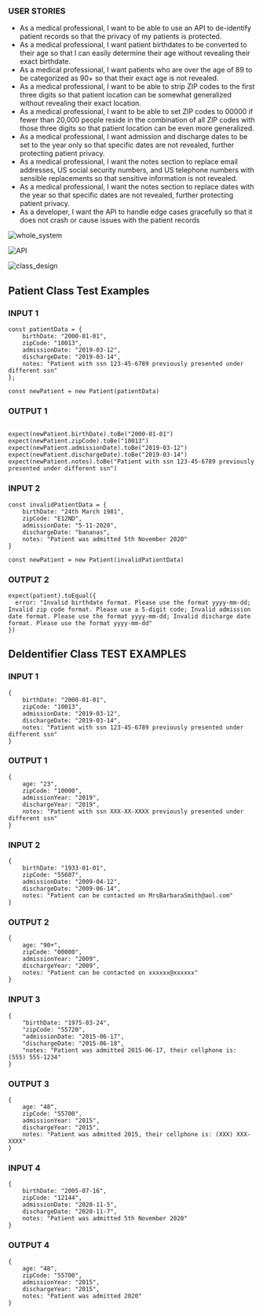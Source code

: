 ### USER STORIES
- As a medical professional, I want to be able to use an API to de-identify patient records so that the privacy of my patients is protected.
- As a medical professional, I want patient birthdates to be converted to their age so that I can easily determine their age without revealing their exact birthdate.
- As a medical professional, I want patients who are over the age of 89 to be categorized as 90+ so that their exact age is not revealed.
- As a medical professional, I want to be able to strip ZIP codes to the first three digits so that patient location can be somewhat generalized without revealing their exact location.
- As a medical professional, I want to be able to set ZIP codes to 00000 if fewer than 20,000 people reside in the combination of all ZIP codes with those three digits so that patient location can be even more generalized.
- As a medical professional, I want admission and discharge dates to be set to the year only so that specific dates are not revealed, further protecting patient privacy.
- As a medical professional, I want the notes section to replace email addresses, US social security numbers, and US telephone numbers with sensible replacements so that sensitive information is not revealed.
- As a medical professional, I want the notes section to replace dates with the year so that specific dates are not revealed, further protecting patient privacy.
- As a developer, I want the API to handle edge cases gracefully so that it does not crash or cause issues with the patient records


![whole_system](https://github.com/sirdavy/api-challenge/blob/main/design/safeHarbor_design.png)

![API](https://github.com/sirdavy/api-challenge/blob/main/design/APIDesign.png)

![class_design](https://github.com/sirdavy/api-challenge/blob/main/design/classDesign.png)



## Patient Class Test Examples


### INPUT 1

```
const patientData = {
    birthDate: "2000-01-01",
    zipCode: "10013",
    admissionDate: "2019-03-12",
    dischargeDate: "2019-03-14",
    notes: "Patient with ssn 123-45-6789 previously presented under different ssn"
};

const newPatient = new Patient(patientData)

```


### OUTPUT 1
```

expect(newPatient.birthDate).toBe("2000-01-01")
expect(newPatient.zipCode).toBe("10013")
expect(newPatient.admissionDate).toBe("2019-03-12")
expect(newPatient.dischargeDate).toBe("2019-03-14")
expect(newPatient.notes).toBe("Patient with ssn 123-45-6789 previously presented under different ssn")
```



### INPUT 2
```
const invalidPatientData = {
    birthDate: "24th March 1981",
    zipCode: "E12ND",
    admissionDate: "5-11-2020",
    dischargeDate: "bananas",
    notes: "Patient was admitted 5th November 2020"
}

const newPatient = new Patient(invalidPatientData)

```
### OUTPUT 2

```
expect(patient).toEqual({
  error: "Invalid birthdate format. Please use the format yyyy-mm-dd; Invalid zip code format. Please use a 5-digit code; Invalid admission date format. Please use the format yyyy-mm-dd; Invalid discharge date format. Please use the format yyyy-mm-dd"
})
```



## DeIdentifier Class TEST EXAMPLES

### INPUT 1
```
{
    birthDate: "2000-01-01",
    zipCode: "10013",
    admissionDate: "2019-03-12",
    dischargeDate: "2019-03-14",
    notes: "Patient with ssn 123-45-6789 previously presented under different ssn"
}
```

### OUTPUT 1

```
{
    age: "23",
    zipCode: "10000",
    admissionYear: "2019",
    dischargeYear: "2019",
    notes: "Patient with ssn XXX-XX-XXXX previously presented under different ssn"
}
```

### INPUT 2
```
{
    birthDate: "1933-01-01",
    zipCode: "55607",
    admissionDate: "2009-04-12",
    dischargeDate: "2009-06-14",
    notes: "Patient can be contacted on MrsBarbaraSmith@aol.com"
}
```

### OUTPUT 2

```
{
    age: "90+",
    zipCode: "00000", 
    admissionYear: "2009",
    dischargeYear: "2009",
    notes: "Patient can be contacted on xxxxxx@xxxxxx"
}
```


### INPUT 3
```
{
    "birthDate: "1975-03-24",
    "zipCode: "55720",
    "admissionDate: "2015-06-17",
    "dischargeDate: "2015-06-18",
    "notes: "Patient was admitted 2015-06-17, their cellphone is: (555) 555-1234"
}
```

### OUTPUT 3

```
{
    age: "48",
    zipCode: "55700", 
    admissionYear: "2015",
    dischargeYear: "2015",
    notes: "Patient was admitted 2015, their cellphone is: (XXX) XXX-XXXX"
}
```

### INPUT 4
```
{
    birthDate: "2005-07-16",
    zipCode: "12144",
    admissionDate: "2020-11-5",
    dischargeDate: "2020-11-7",
    notes: "Patient was admitted 5th November 2020"
}
```

### OUTPUT 4

```
{
    age: "48",
    zipCode: "55700", 
    admissionYear: "2015",
    dischargeYear: "2015",
    notes: "Patient was admitted 2020"
}
```



